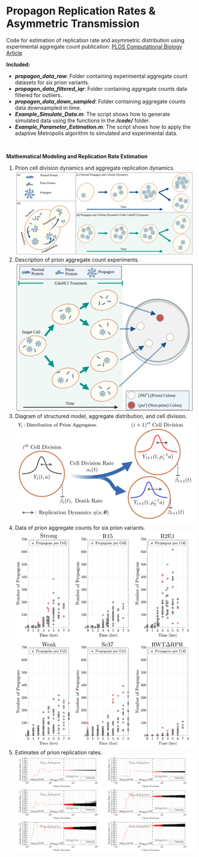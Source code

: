 # Propagon Replication Rates & Asymmetric Transmission
Code for estimation of replication rate and asymmetric distribution using experimental aggregate count 
publication: <a href="https://journals.plos.org/ploscompbiol/article?id=10.1371/journal.pcbi.1010107">PLOS Computational Biology Article</a>

<strong>Included:</strong>
<ul>
  <li><b><em>propagon_data_raw</em></b>: Folder containing experimental aggregate count datasets for six prion variants.<br></li>
  <li><b><em>propagon_data_filtered_iqr</em></b>: Folder containing aggregate counts data filtered for outliers.<br></li>
  <li><b><em>propagon_data_down_sampled</em></b>: Folder containing aggregate counts data downsampled in time.<br></li>
  <li><b><em>Example_Simulate_Data.m</em></b>: The script shows how to generate simulated data using the functions in the <b><em>/code/</em></b> folder.<br></li>
  <li><b><em>Example_Parameter_Estimation.m</em></b>: The script shows how to apply the adaptive Metropolis algorithm to simulated and experimental data.<br></li>
</ul>
<br />

<strong>Mathematical Modeling and Replication Rate Estimation</strong>
<ol> 
   <li>Prion cell division dynamics and aggregate replication dynamics. <br /><img src="figures/Fig0.png" alt="Prion Aggregate Replication Dynamics." width="550" /> </li>
   <li>Description of prion aggregate count experiments.<br /><img src="figures/Fig1.png" alt="Prion Aggregate Count Experiments." width="550" /> </li>
   <li>Diagram of structured model, aggregate distribution, and cell division.<br /><img src="figures/Fig2.png" alt="Diagram of Structured Model of Prion Aggregate Distribution." width="550" /> </li>
   <li>Data of prion aggregate counts for six prion variants.<br /><img src="figures/Fig3.png" alt="Prion Aggregate Count for Six Prion Variants." width="550" /> </li>
   <li>Estimates of prion replication rates.<br /><img src="figures/Fig4.png" alt="Prion replication rates estimation" width="550" /> </li>
</ol>
